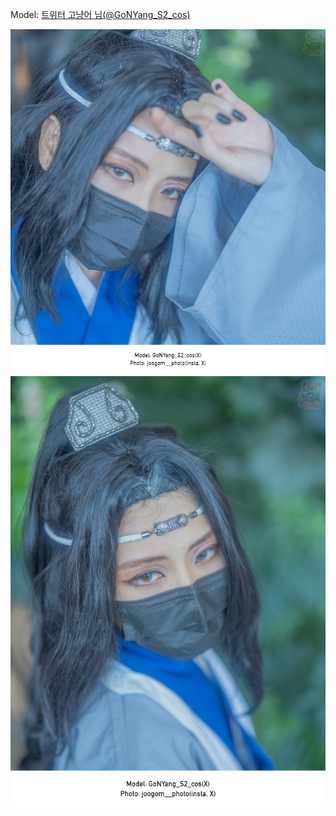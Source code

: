﻿---
dddd: 2023.12.16 서코
nickname: 고냥어
sns_type: x
sns_id: GoNYang_S2_cos
---

Model: <a href="https://x.com/GoNYang_S2_cos" target="_blank">트위터 고냥어 님(@GoNYang_S2_cos)</a>

![DSC09625.jpeg](/assets/img/2023/12-16/DSC09625.jpeg)
![DSC09631.jpeg](/assets/img/2023/12-16/DSC09631.jpeg)